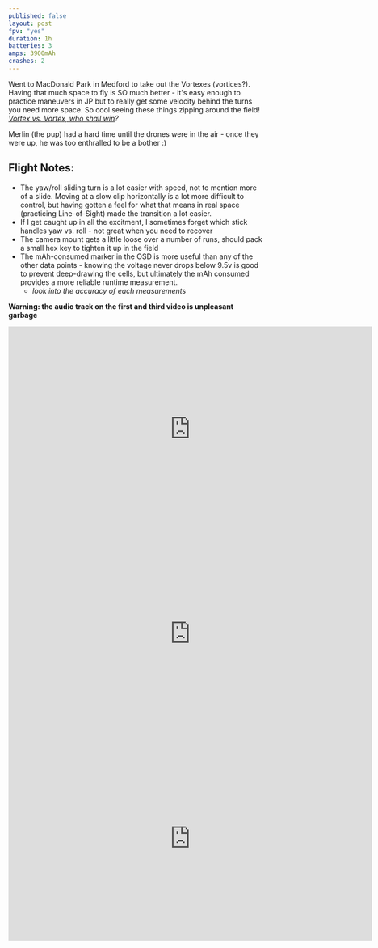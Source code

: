 ```yaml
---
published: false
layout: post
fpv: "yes"
duration: 1h
batteries: 3
amps: 3900mAh
crashes: 2
---
```


Went to MacDonald Park in Medford to take out the Vortexes (vortices?). Having that much space to fly is SO much better - it's easy enough to practice maneuvers in JP but to really get some velocity behind the turns you need more space. So cool seeing these things zipping around the field! *[Vortex vs. Vortex, who shall win](http://posters.keepcalmandposters.com/4737577.jpg "Two drones enter, one drone leaves")?*

Merlin (the pup) had a hard time until the drones were in the air - once they were up, he was too enthralled to be a bother :)

## Flight Notes:

- The yaw/roll sliding turn is a lot easier with speed, not to mention more of a slide. Moving at a slow clip horizontally is a lot more difficult to control, but having gotten a feel for what that means in real space (practicing Line-of-Sight) made the transition a lot easier.
- If I get caught up in all the excitment, I sometimes forget which stick handles yaw vs. roll - not great when you need to recover
- The camera mount gets a little loose over a number of runs, should pack a small hex key to tighten it up in the field
- The mAh-consumed marker in the OSD is more useful than any of the other data points - knowing the voltage never drops below 9.5v is good to prevent deep-drawing the cells, but ultimately the mAh consumed provides a more reliable runtime measurement.
  - *look into the accuracy of each measurements*

**Warning: the audio track on the first and third video is unpleasant garbage**

<iframe width="720" height="405" src="https://www.youtube.com/embed/sF4RZ8VJnOM" frameborder="0" allowfullscreen></iframe>

<iframe width="720" height="405" src="https://www.youtube.com/embed/eoKwKws0as4" frameborder="0" allowfullscreen></iframe>

<iframe width="720" height="405" src="https://www.youtube.com/embed/WwCIBKrK3mk" frameborder="0" allowfullscreen></iframe>